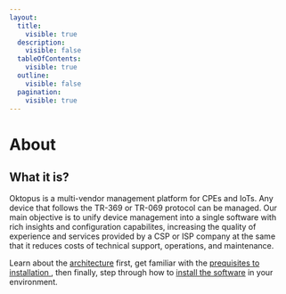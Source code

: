 ```yaml
---
layout:
  title:
    visible: true
  description:
    visible: false
  tableOfContents:
    visible: true
  outline:
    visible: false
  pagination:
    visible: true
---
```


# About

## What it is?

Oktopus is a multi-vendor management platform for CPEs and IoTs. Any device that follows the TR-369 or TR-069 protocol can be managed. Our main objective is to unify device management into a single software with rich insights and configuration capabilites, increasing the quality of experience and services provided  by a CSP or ISP company at the same that it reduces costs of technical support, operations, and maintenance.

Learn about the [architecture](architecture/) first, get familiar with the [prequisites to installation](installation/)[ ](requirements/), then finally, step through how to [install the software](installation/) in your environment.
